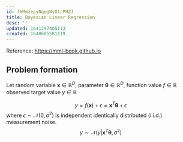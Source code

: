 ```yaml
---
id: fHMmzepyNqegNyO1rPHZJ
title: Bayesian Linear Regression
desc: ''
updated: 1641297405113
created: 1640605581119
---
```


Reference: https://mml-book.github.io

## Problem formation
Let random variable $\pmb{x} \in \mathbb{R}^{D}$, parameter $\pmb{\theta} \in \mathbb{R}^{D}$, function value $f \in \mathbb{R}$ observed target value $y \in \mathbb{R}$

$$
y = f(\pmb{x}) + \epsilon = \pmb{x}^{T} \pmb{\theta} + \epsilon
$$
where $\epsilon \sim \mathcal{N}(0,\sigma^2)$ is independent identically distributed (i.i.d.) measurement noise.
$$
y \sim \mathcal{N}(y|\pmb{x}^{T} \pmb{\theta},\sigma^2)
$$



